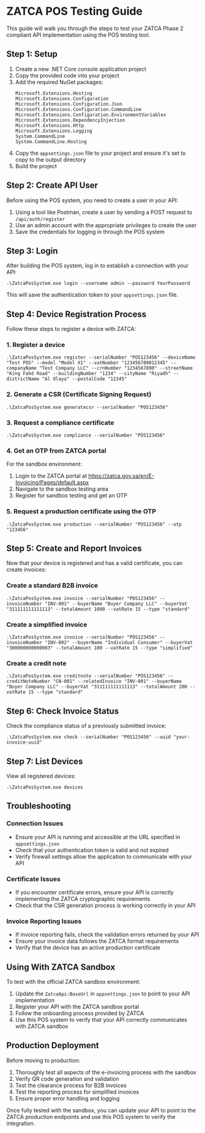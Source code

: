 # ZATCA POS Testing Guide

This guide will walk you through the steps to test your ZATCA Phase 2 compliant API implementation using the POS testing tool.

## Step 1: Setup

1. Create a new .NET Core console application project
2. Copy the provided code into your project
3. Add the required NuGet packages:
   ```
   Microsoft.Extensions.Hosting
   Microsoft.Extensions.Configuration
   Microsoft.Extensions.Configuration.Json
   Microsoft.Extensions.Configuration.CommandLine
   Microsoft.Extensions.Configuration.EnvironmentVariables
   Microsoft.Extensions.DependencyInjection
   Microsoft.Extensions.Http
   Microsoft.Extensions.Logging
   System.CommandLine
   System.CommandLine.Hosting
   ```
4. Copy the `appsettings.json` file to your project and ensure it's set to copy to the output directory
5. Build the project

## Step 2: Create API User

Before using the POS system, you need to create a user in your API:

1. Using a tool like Postman, create a user by sending a POST request to `/api/auth/register`
2. Use an admin account with the appropriate privileges to create the user
3. Save the credentials for logging in through the POS system

## Step 3: Login

After building the POS system, log in to establish a connection with your API:

```
.\ZatcaPosSystem.exe login --username admin --password YourPassword
```

This will save the authentication token to your `appsettings.json` file.

## Step 4: Device Registration Process

Follow these steps to register a device with ZATCA:

### 1. Register a device

```
.\ZatcaPosSystem.exe register --serialNumber "POS123456" --deviceName "Test POS" --model "Model X1" --vatNumber "123456789012345" --companyName "Test Company LLC" --crnNumber "1234567890" --streetName "King Fahd Road" --buildingNumber "1234" --cityName "Riyadh" --districtName "Al Olaya" --postalCode "12345"
```

### 2. Generate a CSR (Certificate Signing Request)

```
.\ZatcaPosSystem.exe generatecsr --serialNumber "POS123456"
```

### 3. Request a compliance certificate

```
.\ZatcaPosSystem.exe compliance --serialNumber "POS123456"
```

### 4. Get an OTP from ZATCA portal

For the sandbox environment:
1. Login to the ZATCA portal at https://zatca.gov.sa/en/E-Invoicing/Pages/default.aspx
2. Navigate to the sandbox testing area
3. Register for sandbox testing and get an OTP

### 5. Request a production certificate using the OTP

```
.\ZatcaPosSystem.exe production --serialNumber "POS123456" --otp "123456"
```

## Step 5: Create and Report Invoices

Now that your device is registered and has a valid certificate, you can create invoices:

### Create a standard B2B invoice

```
.\ZatcaPosSystem.exe invoice --serialNumber "POS123456" --invoiceNumber "INV-001" --buyerName "Buyer Company LLC" --buyerVat "311111111111113" --totalAmount 1000 --vatRate 15 --type "standard"
```

### Create a simplified invoice

```
.\ZatcaPosSystem.exe invoice --serialNumber "POS123456" --invoiceNumber "INV-002" --buyerName "Individual Consumer" --buyerVat "300000000000003" --totalAmount 100 --vatRate 15 --type "simplified"
```

### Create a credit note

```
.\ZatcaPosSystem.exe creditnote --serialNumber "POS123456" --creditNoteNumber "CN-001" --relatedInvoice "INV-001" --buyerName "Buyer Company LLC" --buyerVat "311111111111113" --totalAmount 200 --vatRate 15 --type "standard"
```

## Step 6: Check Invoice Status

Check the compliance status of a previously submitted invoice:

```
.\ZatcaPosSystem.exe check --serialNumber "POS123456" --uuid "your-invoice-uuid"
```

## Step 7: List Devices

View all registered devices:

```
.\ZatcaPosSystem.exe devices
```

## Troubleshooting

### Connection Issues

- Ensure your API is running and accessible at the URL specified in `appsettings.json`
- Check that your authentication token is valid and not expired
- Verify firewall settings allow the application to communicate with your API

### Certificate Issues

- If you encounter certificate errors, ensure your API is correctly implementing the ZATCA cryptographic requirements
- Check that the CSR generation process is working correctly in your API

### Invoice Reporting Issues

- If invoice reporting fails, check the validation errors returned by your API
- Ensure your invoice data follows the ZATCA format requirements
- Verify that the device has an active production certificate

## Using With ZATCA Sandbox

To test with the official ZATCA sandbox environment:

1. Update the `ZatcaApi:BaseUrl` in `appsettings.json` to point to your API implementation
2. Register your API with the ZATCA sandbox portal
3. Follow the onboarding process provided by ZATCA
4. Use this POS system to verify that your API correctly communicates with ZATCA sandbox

## Production Deployment

Before moving to production:

1. Thoroughly test all aspects of the e-invoicing process with the sandbox
2. Verify QR code generation and validation
3. Test the clearance process for B2B invoices
4. Test the reporting process for simplified invoices
5. Ensure proper error handling and logging

Once fully tested with the sandbox, you can update your API to point to the ZATCA production endpoints and use this POS system to verify the integration.
